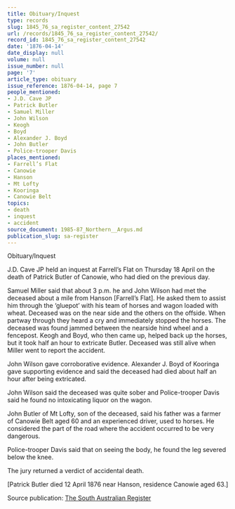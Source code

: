 ```yaml
---
title: Obituary/Inquest
type: records
slug: 1845_76_sa_register_content_27542
url: /records/1845_76_sa_register_content_27542/
record_id: 1845_76_sa_register_content_27542
date: '1876-04-14'
date_display: null
volume: null
issue_number: null
page: '7'
article_type: obituary
issue_reference: 1876-04-14, page 7
people_mentioned:
- J.D. Cave JP
- Patrick Butler
- Samuel Miller
- John Wilson
- Keogh
- Boyd
- Alexander J. Boyd
- John Butler
- Police-trooper Davis
places_mentioned:
- Farrell’s Flat
- Canowie
- Hanson
- Mt Lofty
- Kooringa
- Canowie Belt
topics:
- death
- inquest
- accident
source_document: 1985-87_Northern__Argus.md
publication_slug: sa-register
---
```


Obituary/Inquest

J.D. Cave JP held an inquest at Farrell’s Flat on Thursday 18 April on the death of Patrick Butler of Canowie, who had died on the previous day.

Samuel Miller said that about 3 p.m. he and John Wilson had met the deceased about a mile from Hanson [Farrell’s Flat].  He asked them to assist him through the ‘gluepot’ with his team of horses and wagon loaded with wheat.  Deceased was on the near side and the others on the offside.  When partway through they heard a cry and immediately stopped the horses.  The deceased was found jammed between the nearside hind wheel and a fencepost.  Keogh and Boyd, who then came up, helped back up the horses, but it took half an hour to extricate Butler.  Deceased was still alive when Miller went to report the accident.

John Wilson gave corroborative evidence.  Alexander J. Boyd of Kooringa gave supporting evidence and said the deceased had died about half an hour after being extricated.

John Wilson said the deceased was quite sober and Police-trooper Davis said he found no intoxicating liquor on the wagon.

John Butler of Mt Lofty, son of the deceased, said his father was a farmer of Canowie Belt aged 60 and an experienced driver, used to horses.  He considered the part of the road where the accident occurred to be very dangerous.

Police-trooper Davis said that on seeing the body, he found the leg severed below the knee.

The jury returned a verdict of accidental death.

[Patrick Butler died 12 April 1876 near Hanson, residence Canowie aged 63.]

Source publication: [The South Australian Register](/publications/sa-register/)
